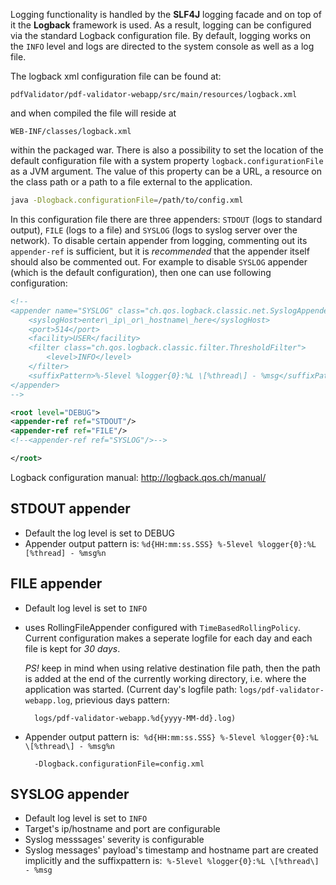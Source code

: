 <!--# Logging-->

Logging functionality is handled by the **SLF4J** logging facade and on top
of it the **Logback** framework is used. As a result, logging can be
configured via the standard Logback configuration file. By default,
logging works on the `INFO` level and logs are directed to the system
console as well as a log file.

The logback xml configuration file can be found at:
```
pdfValidator/pdf-validator-webapp/src/main/resources/logback.xml
```

and when compiled the file will reside at 
```
WEB-INF/classes/logback.xml
```

within the packaged war. There is also a possibility to set the location
of the default configuration file with a system
property `logback.configurationFile` as a JVM argument. The value of
this property can be a URL, a resource on the class path or a path to a
file external to the application.

```bash
java -Dlogback.configurationFile=/path/to/config.xml
```

In this configuration file there are three appenders: `STDOUT` (logs to
standard output), `FILE` (logs to a file) and `SYSLOG` (logs to syslog
server over the network). To disable certain appender from logging,
commenting out its `appender-ref` is sufficient, but it is *recommended*
that the appender itself should also be commented out. For example to
disable `SYSLOG` appender (which is the default configuration), then one
can use following configuration:

```xml
<!--
<appender name="SYSLOG" class="ch.qos.logback.classic.net.SyslogAppender">
	<syslogHost>enter\_ip\_or\_hostname\_here</syslogHost>
	<port>514</port>
	<facility>USER</facility>
	<filter class="ch.qos.logback.classic.filter.ThresholdFilter">
		<level>INFO</level>
	</filter>
	<suffixPattern>%-5level %logger{0}:%L \[%thread\] - %msg</suffixPattern>
</appender>
-->

<root level="DEBUG">
<appender-ref ref="STDOUT"/>
<appender-ref ref="FILE"/>
<!--<appender-ref ref="SYSLOG"/>-->

</root>
```

Logback configuration manual: <http://logback.qos.ch/manual/>

STDOUT appender
----------------

- Default the log level is set to DEBUG
- Appender output pattern is: `%d{HH:mm:ss.SSS} %-5level %logger{0}:%L [%thread] - %msg%n`

FILE appender
-------------

- Default log level is set to `INFO`
- uses RollingFileAppender configured with `TimeBasedRollingPolicy`.
  Current configuration makes a seperate logfile for each day and each
  file is kept for *30 days*.

  *PS!* keep in mind when using relative
  destination file path, then the path is added at the end of the
  currently working directory, i.e. where the application was started.
  (Current day's logfile path: `logs/pdf-validator-webapp.log`,
  prievious days pattern: 

		logs/pdf-validator-webapp.%d{yyyy-MM-dd}.log)

- Appender output pattern is:  `%d{HH:mm:ss.SSS} %-5level %logger{0}:%L \[%thread\] - %msg%n`

		-Dlogback.configurationFile=config.xml

SYSLOG appender
---------------

- Default log level is set to `INFO`
- Target's ip/hostname and port are configurable
- Syslog messsages' severity is configurable
- Syslog messages' payload's timestamp and hostname part are created
  implicitly and the suffixpattern is:  `%-5level %logger{0}:%L \[%thread\] - %msg`
